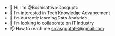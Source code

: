 - 👋 Hi, I’m @Bodhisattwa-Dasgupta
- 👀 I’m interested in Tech Knowledge Advancement
- 🌱 I’m currently learning Data Analytics
- 💞️ I’m looking to collaborate on IT Industry
- 📫 How to reach me srdasgupta93@gmail.com

<!---
Bodhisattwa-Dasgupta/Bodhisattwa-Dasgupta is a ✨ special ✨ repository because its `README.md` (this file) appears on your GitHub profile.
You can click the Preview link to take a look at your changes.
--->
